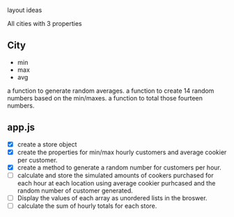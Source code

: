 layout ideas

All cities with 3 properties

## City
- min
- max
- avg

a function to generate random averages.
a function to create 14 random numbers based on the min/maxes.
a function to total those fourteen numbers.

## app.js
- [x] create a store object
- [x] create the properties for min/max hourly customers and average cookier per customer.
- [x] create a method to generate a random number for customers per hour.
- [ ] calculate and store the simulated amounts of cookers purchased for each hour at each location using average cookier purhcased and the random number of customer generated.
- [ ] Display the values of each array as unordered lists in the broswer.
- [ ] calculate the sum of hourly totals for each store.
